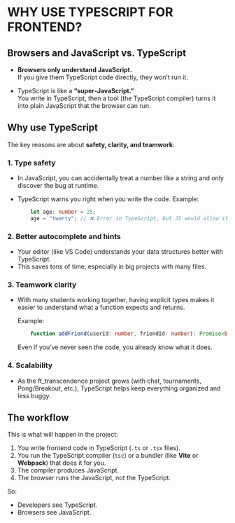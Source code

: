 # WHY USE TYPESCRIPT FOR FRONTEND?

## Browsers and JavaScript vs. TypeScript

- **Browsers only understand JavaScript.** \
	If you give them TypeScript code directly, they won’t run it.

- TypeScript is like a **“super‑JavaScript.”** \
    You write in TypeScript, then a tool (the TypeScript compiler) turns it into plain JavaScript that the browser can run.

## Why use TypeScript

The key reasons are about **safety, clarity, and teamwork**:

### 1. Type safety

- In JavaScript, you can accidentally treat a number like a string and only discover the bug at runtime.

- TypeScript warns you right when you write the code.
    Example:

	```ts
		let age: number = 25;
		age = "twenty"; // ❌ Error in TypeScript, but JS would allow it until runtime
	```

### 2. Better autocomplete and hints

- Your editor (like VS Code) understands your data structures better with TypeScript.
- This saves tons of time, especially in big projects with many files.

### 3. Teamwork clarity

- With many students working together, having explicit types makes it easier to understand what a function expects and returns.

    Example:

	```ts
        function addFriend(userId: number, friendId: number): Promise<boolean> { ... }
	```
    Even if you’ve never seen the code, you already know what it does.

### 4. Scalability

- As the ft_transcendence project grows (with chat, tournaments, Pong/Breakout, etc.), TypeScript helps keep everything organized and less buggy.

## The workflow

This is what will happen in the project:

1. You write frontend code in TypeScript (`.ts` or `.tsx` files).
2. You run the TypeScript compiler (`tsc`) or a bundler (like **Vite** or **Webpack**) that does it for you.
3. The compiler produces JavaScript.
4. The browser runs the JavaScript, not the TypeScript.

So:
- Developers see TypeScript.
- Browsers see JavaScript.

